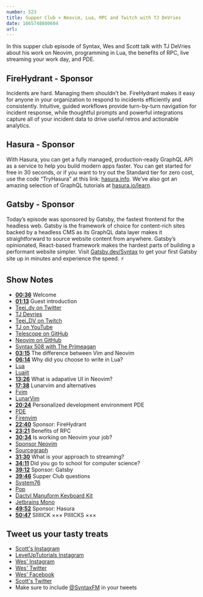 ```yaml
---
number: 523
title: Supper Club × Neovim, Lua, RPC and Twitch with TJ DeVries
date: 1665748800604
url: 
---
```


In this supper club episode of Syntax, Wes and Scott talk with TJ DeVries about his work on Neovim, programming in Lua, the benefits of RPC, live streaming your work day, and PDE.

## FireHydrant - Sponsor

Incidents are hard. Managing them shouldn’t be. FireHydrant makes it easy for anyone in your organization to respond to incidents efficiently and consistently. Intuitive, guided workflows provide turn-by-turn navigation for incident response, while thoughtful prompts and powerful integrations capture all of your incident data to drive useful retros and actionable analytics.

## Hasura - Sponsor

With Hasura, you can get a fully managed, production-ready GraphQL API as a service to help you build modern apps faster. You can get started for free in 30 seconds, or if you want to try out the Standard tier for zero cost, use the code “TryHasura” at this link: [hasura.info](https://hasura.info/freetrial). We’ve also got an amazing selection of GraphQL tutorials at [hasura.io/learn](https://hasura.io/learn).

## Gatsby - Sponsor

Today’s episode was sponsored by Gatsby, the fastest frontend for the headless web. Gatsby is the framework of choice for content-rich sites backed by a headless CMS as its GraphQL data layer makes it straightforward to source website content from anywhere. Gatsby’s opinionated, React-based framework makes the hardest parts of building a performant website simpler. Visit [Gatsby.dev/Syntax](https://gatsby.dev/Syntax) to get your first Gatsby site up in minutes and experience the speed. ⚡️

## Show Notes

* **[00:36](#t=00:36)** Welcome
* **[01:13](#t=01:13)** Guest introduction
* [Teej_dv on Twitter](https://twitter.com/teej_dv)
* [TJ Devries](https://github.com/tjdevries/)
* [Teej_DV on Twitch](https://www.twitch.tv/teej_dv)
* [TJ on YouTube](https://www.youtube.com/c/TjDeVries)
* [Telescope on GitHub](https://github.com/nvim-telescope/telescope.nvim)
* [Neovim on GitHub](https://github.com/neovim/neovim)
* [Syntax 508 with The Primeagan](https://syntax.fm/show/508/supper-club-the-primeagan-vim-streaming-rust-all-around-interesting-guy)
* **[03:15](#t=03:15)** The difference between Vim and Neovim
* **[06:14](#t=06:14)** Why did you choose to write in Lua?
* [Lua](https://www.lua.org)
* [Luajit](http://luajit.org/luajit.html)
* **[13:26](#t=13:26)** What is adapative UI in Neovim?
* **[17:38](#t=17:38)** Lunarvim and alternatives
* [Fvim](https://github.com/yatli/fvim)
* [LunarVim](https://www.lunarvim.org)
* **[20:24](#t=20:24)** Personalized development environment PDE
* [PDE](https://www.youtube.com/watch?v=QMVIJhC9Veg)
* [Firenvim](https://github.com/glacambre/firenvim)
* **[22:40](#t=22:40)** Sponsor: FireHydrant
* **[23:21](#t=23:21)** Benefits of RPC
* **[30:34](#t=30:34)** Is working on Neovim your job?
* [Sponsor Neovim](https://github.com/sponsors/neovim)
* [Sourcegraph](https://sourcegraph.com)
* **[31:30](#t=31:30)** What is your approach to streaming?
* **[34:11](#t=34:11)** Did you go to school for computer science?
* **[39:12](#t=39:12)** Sponsor: Gatsby
* **[39:46](#t=39:46)** Supper Club questions
* [System76](https://system76.com)
* [Pop](https://pop.system76.com)
* [Dactyl Manuform Keyboard Kit](https://www.diykeyboards.com/keyboards/keyboard-kits/product/dactyl-manuform-kit)
* [Jetbrains Mono](https://www.jetbrains.com/lp/mono/)
* **[49:52](#t=49:52)** Sponsor: Hasura
* **[50:47](#t=50:47)** SIIIIICK ××× PIIIICKS ×××

## Tweet us your tasty treats

* [Scott's Instagram](https://www.instagram.com/stolinski/)
* [LevelUpTutorials Instagram](https://www.instagram.com/LevelUpTutorials/)
* [Wes' Instagram](https://www.instagram.com/wesbos/)
* [Wes' Twitter](https://twitter.com/wesbos)
* [Wes' Facebook](https://www.facebook.com/wesbos.developer)
* [Scott's Twitter](https://twitter.com/stolinski)
* Make sure to include [@SyntaxFM](https://twitter.com/SyntaxFM) in your tweets

